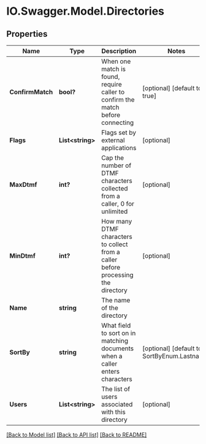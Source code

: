 # IO.Swagger.Model.Directories
## Properties

Name | Type | Description | Notes
------------ | ------------- | ------------- | -------------
**ConfirmMatch** | **bool?** | When one match is found, require caller to confirm the match before connecting | [optional] [default to true]
**Flags** | **List&lt;string&gt;** | Flags set by external applications | [optional] 
**MaxDtmf** | **int?** | Cap the number of DTMF characters collected from a caller, 0 for unlimited | [optional] 
**MinDtmf** | **int?** | How many DTMF characters to collect from a caller before processing the directory | [optional] 
**Name** | **string** | The name of the directory | 
**SortBy** | **string** | What field to sort on in matching documents when a caller enters characters | [optional] [default to SortByEnum.Lastname]
**Users** | **List&lt;string&gt;** | The list of users associated with this directory | [optional] 

[[Back to Model list]](../README.md#documentation-for-models) [[Back to API list]](../README.md#documentation-for-api-endpoints) [[Back to README]](../README.md)

